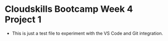 # Cloudskills Bootcamp Week 4 Project 1

- This is just a test file to experiment with the VS Code and Git integration.
